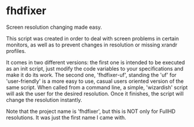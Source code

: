 # fhdfixer
Screen resolution changing made easy.

This script was created in order to deal with screen problems in certain monitors, as well as to prevent changes in resolution or missing xrandr profiles.

It comes in two different versions: the first one is intended to be executed as an init script, just modify the code variables to your specifications and make it do its work. The second one, 'fhdfixer-uf', standing the 'uf' for 'user-friendly' is a more easy to use, casual users oriented version of the same script. When called from a command line, a simple, 'wizardish' script will ask the user for the desired resolution. Once it finishes, the script will change the resolution instantly.

Note that the project name is 'fhdfixer', but this is NOT only for FullHD resolutions. It was just the first name I came with.
